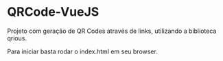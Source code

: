 # QRCode-VueJS
Projeto com geração de QR Codes através de links, utilizando a biblioteca qrious.

Para iniciar basta rodar o index.html em seu browser.
